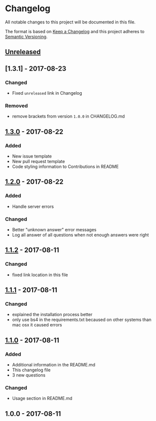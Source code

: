 # Changelog
All notable changes to this project will be documented in this file.

The format is based on [Keep a Changelog](http://keepachangelog.com/en/1.0.0/)
and this project adheres to [Semantic Versioning](http://semver.org/spec/v2.0.0.html).

## [Unreleased]

## [1.3.1] - 2017-08-23
### Changed
- Fixed `unreleased` link in Changelog

### Removed
- remove brackets from version `1.0.0` in CHANGELOG.md

## [1.3.0] - 2017-08-22
### Added
- New issue template
- New pull request template
- Code styling information to Contributions in README

## [1.2.0] - 2017-08-22
### Added
- Handle server errors

### Changed
- Better "unknown answer" error messages
- Log all answer of all questions when not enough answers were right

## [1.1.2] - 2017-08-11
### Changed
- fixed link location in this file

## [1.1.1] - 2017-08-11
### Changed
- explained the installation process better
- only use bs4 in the requirements.txt becaused on other systems than mac osx
it caused errors

## [1.1.0] - 2017-08-11
### Added
- Additional information in the README.md
- This changelog file
- 3 new questions

### Changed
- Usage section in README.md

## 1.0.0 - 2017-08-11


[Unreleased]: https://github.com/Nachtalb/energy_game/compare/v1.3.1...HEAD
[1.3.0]: https://github.com/Nachtalb/energy_game/compare/v1.3.1...v1.3.1
[1.2.0]: https://github.com/Nachtalb/energy_game/compare/v1.1.2...v1.2.0
[1.1.2]: https://github.com/Nachtalb/energy_game/compare/v1.1.1...v1.1.2
[1.1.1]: https://github.com/Nachtalb/energy_game/compare/v1.1.0...v1.1.1
[1.1.0]: https://github.com/Nachtalb/energy_game/compare/v1.0.0...v1.1.0
